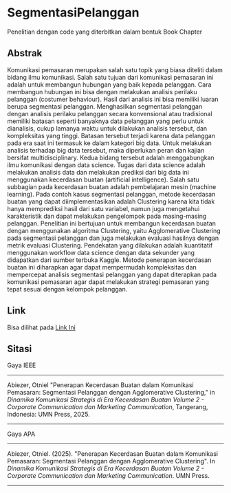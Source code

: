 # SegmentasiPelanggan
Penelitian dengan code yang diterbitkan dalam bentuk Book Chapter

## Abstrak
Komunikasi pemasaran merupakan salah satu topik yang biasa diteliti dalam bidang ilmu komunikasi. Salah satu tujuan dari komunikasi pemasaran ini adalah untuk membangun hubungan yang baik kepada pelanggan. Cara membangun hubungan ini bisa dengan melakukan analisis perilaku pelanggan (costumer behaviour). Hasil dari analisis ini bisa memiliki luaran berupa segmentasi pelanggan. Menghasilkan segmentasi pelanggan dengan analisis perilaku pelanggan secara konvensional atau tradisional memiliki batasan seperti banyaknya data pelanggan yang perlu untuk dianalisis, cukup lamanya waktu untuk dilakukan analisis tersebut, dan kompleksitas yang tinggi. Batasan tersebut terjadi karena data pelanggan pada era saat ini termasuk ke dalam kategori big data. Untuk melakukan analisis terhadap big data tersebut, maka diperlukan peran dan kajian bersifat multidisciplinary. Kedua bidang tersebut adalah menggabungkan ilmu komunikasi dengan data science. Tugas dari data science adalah melakukan analisis data dan melakukan prediksi dari big data ini menggunakan kecerdasan buatan (artificial intelligence). Salah satu subbagian pada kecerdasan buatan adalah pembelajaran mesin (machine learning).  Pada contoh kasus segmentasi pelanggan, metode kecerdasan buatan yang dapat diimplementasikan adalah Clustering karena kita tidak hanya memprediksi hasil dari satu variabel, namun juga mengetahui karakteristik dan dapat melakukan pengelompok pada masing-masing pelanggan. Penelitian ini bertujuan untuk membangun kecerdasan buatan dengan menggunakan algoritma Clustering, yaitu Agglomerative Clustering pada segmentasi pelanggan dan juga melakukan evaluasi hasilnya dengan metrik evaluasi Clustering. Pendekatan yang dilakukan adalah kuantitatif menggunakan workflow data science dengan data sekunder yang didapatkan dari sumber terbuka Kaggle. Metode penerapan kecerdasan buatan ini diharapkan agar dapat mempermudah kompleksitas dan mempercepat analisis segmentasi pelanggan yang dapat diterapkan pada komunikasi pemasaran agar dapat melakukan strategi pemasaran yang tepat sesuai dengan kelompok pelanggan.

## Link
Bisa dilihat pada [Link Ini](https://umnpress.umn.ac.id/umnpress/detail/23)

## Sitasi
Gaya IEEE

---

Abiezer, Otniel "Penerapan Kecerdasan Buatan dalam Komunikasi Pemasaran: Segmentasi Pelanggan dengan Agglomerative Clustering," in *Dinamika Komunikasi Strategis di Era Kecerdasan Buatan Volume 2 - Corporate Communication dan Marketing Communication*, Tangerang, Indonesia: UMN Press, 2025.

---

Gaya APA

---

Abiezer, Otniel. (2025). "Penerapan Kecerdasan Buatan dalam Komunikasi Pemasaran: Segmentasi Pelanggan dengan Agglomerative Clustering". In *Dinamika Komunikasi Strategis di Era Kecerdasan Buatan Volume 2 - Corporate Communication dan Marketing Communication*. UMN Press.

---
